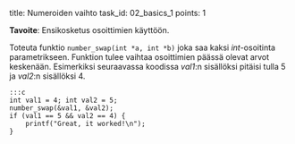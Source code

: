 title: Numeroiden vaihto
task_id: 02_basics_1
points: 1

**Tavoite**: Ensikosketus osoittimien käyttöön.

Toteuta funktio `number_swap(int *a, int *b)` joka saa kaksi
_int_-osoitinta parametrikseen. Funktion tulee vaihtaa osoittimien
päässä olevat arvot keskenään. Esimerkiksi seuraavassa koodissa
_val1_:n sisällöksi pitäisi tulla 5 ja _val2_:n sisällöksi 4.

    :::c
    int val1 = 4; int val2 = 5;
    number_swap(&val1, &val2);
    if (val1 == 5 && val2 == 4) {
        printf("Great, it worked!\n");
    }
